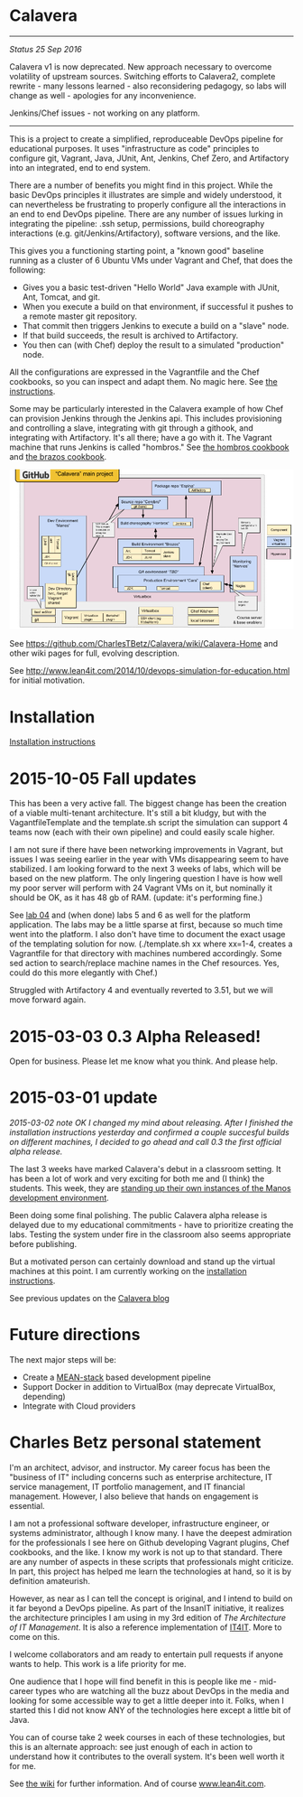 Calavera
========

--------------------
*Status 25 Sep 2016*

Calavera v1 is now deprecated. New approach necessary to overcome volatility of upstream sources. Switching efforts to Calavera2, complete rewrite - many lessons learned - also reconsidering pedagogy, so labs will change as well - apologies for any inconvenience.

Jenkins/Chef issues - not working on any platform. 

-------------------

This is a project to create a simplified, reproduceable DevOps pipeline for educational purposes. It uses  "infrastructure as code" principles to configure git, Vagrant, Java, JUnit, Ant, Jenkins, Chef Zero, and Artifactory into an integrated, end to end system.

There are a number of benefits you might find in this project. While the basic DevOps principles it illustrates are simple and widely understood, it can nevertheless be frustrating to properly configure all the interactions in an end to end DevOps pipeline. There are any number of issues lurking in integrating the pipeline: .ssh setup, permissions, build choreography interactions (e.g. git/Jenkins/Artifactory), software versions, and the like.

This gives you a functioning starting point, a "known good" baseline running as a cluster of 6 Ubuntu VMs under Vagrant and Chef, that does the following:

* Gives you a basic test-driven "Hello World" Java example with JUnit, Ant, Tomcat, and git.
* When you execute a build on that environment, if successful it pushes to a remote master git repository.
* That commit then triggers Jenkins to execute a build on a "slave" node.
* If that build succeeds, the result is archived to Artifactory.
* You then can (with Chef) deploy the result to a simulated "production" node.

All the configurations are expressed in the Vagrantfile and the Chef cookbooks, so you can inspect and adapt them. No magic here. See [the instructions](https://github.com/CharlesTBetz/Calavera/blob/master/docs/Installation.md).

Some may be particularly interested in the Calavera example of how Chef can provision Jenkins through the Jenkins api. This includes provisioning and controlling a slave, integrating with git through a githook, and integrating with Artifactory. It's all there; have a go with it. The Vagrant machine that runs Jenkins is called "hombros." See [the hombros cookbook](https://github.com/CharlesTBetz/Calavera/blob/master/cookbooks/hombros) and [the brazos cookbook](https://github.com/CharlesTBetz/Calavera/blob/master/cookbooks/brazos).

![](docs/img/CalaveraArchitecture.png)

See https://github.com/CharlesTBetz/Calavera/wiki/Calavera-Home and other wiki pages for full, evolving description.

See http://www.lean4it.com/2014/10/devops-simulation-for-education.html for initial motivation.

Installation
==

[Installation instructions](https://github.com/CharlesTBetz/Calavera/blob/master/docs/Installation.md)

2015-10-05 Fall updates
==
This has been a very active fall. The biggest change has been the creation of a viable multi-tenant architecture. It's still a bit kludgy, but with the VagantfileTemplate and the template.sh script the simulation can support 4 teams now (each with their own pipeline) and could easily scale higher.

I am not sure if there have been networking improvements in Vagrant, but issues I was seeing earlier in the year with VMs disappearing seem to have stabilized. I am looking forward to the next 3 weeks of labs, which will be based on the new platform. The only lingering question I have is how well my poor server will perform with 24 Vagrant VMs on it, but nominally it should be OK, as it has 48 gb of RAM. (update: it's performing fine.)

See [lab 04](https://github.com/dm-academy/aitm-labs/blob/master/Lab-04/04-tech-lab.adoc) and (when done) labs 5 and 6 as well for the platform application. The labs may be a little sparse at first, because so much time went into the platform. I also don't have time to document the exact usage of the templating solution for now. (./template.sh xx where xx=1-4, creates a Vagrantfile for that directory with machines numbered accordingly. Some sed action to search/replace machine names in the Chef resources. Yes, could do this more elegantly with Chef.)

Struggled with Artifactory 4 and eventually reverted to 3.51, but we will move forward again.

2015-03-03 0.3 Alpha Released!
==
Open for business. Please let me know what you think. And please help.


2015-03-01 update
==
*2015-03-02 note OK I changed my mind about releasing. After I finished the installation instructions yesterday and confirmed a couple succesful builds on different machines, I decided to go ahead and call 0.3 the first official alpha release.*

The last 3 weeks have marked Calavera's debut in a classroom setting. It has been a lot of work and very exciting for both me and (I think) the students. This week, they are [standing up their own instances of the Manos development environment](https://github.com/StThomas-SEIS660/Lab-04/blob/master/Lab-04-inststructions.md).

Been doing some final polishing. The public Calavera alpha release is delayed due to my educational commitments - have to prioritize creating the labs. Testing the system under fire in the classroom also seems appropriate before publishing.

But a motivated person can certainly download and stand up the virtual machines at this point. I am currently working on the [installation instructions](https://github.com/CharlesTBetz/Calavera/blob/master/docs/Installation.md).

See previous updates on the [Calavera blog](https://github.com/CharlesTBetz/Calavera/wiki/Calavera-Blog)

Future directions
==
The next major steps will be:
* Create a [MEAN-stack](http://en.wikipedia.org/wiki/MEAN) based development pipeline
* Support Docker in addition to VirtualBox (may deprecate VirtualBox, depending)
* Integrate with Cloud providers

Charles Betz personal statement
==

I'm an architect, advisor, and instructor. My career focus has been the "business of IT" including concerns such as enterprise architecture, IT service management, IT portfolio management, and IT financial management. However, I also believe that hands on engagement is essential.

I am not a professional software developer, infrastructure engineer, or systems administrator, although I know many. I have the deepest admiration for the professionals I see here on Github developing Vagrant plugins, Chef cookbooks, and the like. I know my work is not up to that standard. There are any number of aspects in these scripts that professionals might criticize. In part, this project has helped me learn the technologies at hand, so it is by definition amateurish.

However, as near as I can tell the concept is original, and I intend to build on it far beyond a DevOps pipeline. As part of the InsanIT initiative, it realizes the architecture principles I am using in my 3rd edition of *The Architecture of IT Management*. It is also a reference implementation of [IT4IT](http://opengroup.org/it4it). More to come on this.

I welcome collaborators and am ready to entertain pull requests if anyone wants to help. This work is a life priority for me.

One audience that I hope will find benefit in this is people like me - mid-career types who are watching all the buzz about DevOps in the media and looking for some accessible way to get a little deeper into it. Folks, when I started this I did not know ANY of the technologies here except a little bit of Java.

You can of course take 2 week courses in each of these technologies, but this is an alternate approach: see just enough of each in action to understand how it contributes to the overall system. It's been well worth it for me.

See [the wiki](https://github.com/CharlesTBetz/Calavera/wiki) for further information. And of course www.lean4it.com.
